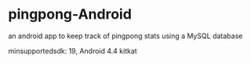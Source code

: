 # pingpong-Android
an android app to keep track of pingpong stats using a MySQL database

minsupportedsdk: 19, Android 4.4 kitkat
